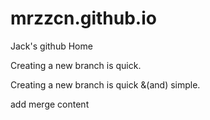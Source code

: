 # mrzzcn.github.io
Jack's github Home

Creating a new branch is quick.

Creating a new branch is quick &(and) simple.

add merge content
